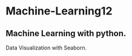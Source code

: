 # Machine-Learning12
Machine Learning with python.
----------------------------
Data Visualization with Seaborn.
